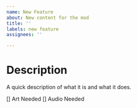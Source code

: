 ```yaml
---
name: New Feature
about: New content for the mod
title: ''
labels: new feature
assignees: ''

---
```


# Description
A quick description of what it is and what it does.

[] Art Needed
[] Audio Needed
